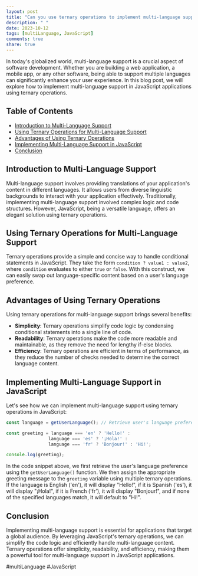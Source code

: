 ```yaml
---
layout: post
title: "Can you use ternary operations to implement multi-language support in JavaScript applications?"
description: " "
date: 2023-10-12
tags: [multiLanguage, JavaScript]
comments: true
share: true
---
```


In today's globalized world, multi-language support is a crucial aspect of software development. Whether you are building a web application, a mobile app, or any other software, being able to support multiple languages can significantly enhance your user experience. In this blog post, we will explore how to implement multi-language support in JavaScript applications using ternary operations.

## Table of Contents
- [Introduction to Multi-Language Support](#introduction-to-multi-language-support)
- [Using Ternary Operations for Multi-Language Support](#using-ternary-operations-for-multi-language-support)
- [Advantages of Using Ternary Operations](#advantages-of-using-ternary-operations)
- [Implementing Multi-Language Support in JavaScript](#implementing-multi-language-support-in-javascript)
- [Conclusion](#conclusion)

## Introduction to Multi-Language Support
Multi-language support involves providing translations of your application's content in different languages. It allows users from diverse linguistic backgrounds to interact with your application effectively. Traditionally, implementing multi-language support involved complex logic and code structures. However, JavaScript, being a versatile language, offers an elegant solution using ternary operations.

## Using Ternary Operations for Multi-Language Support
Ternary operations provide a simple and concise way to handle conditional statements in JavaScript. They take the form `condition ? value1 : value2`, where `condition` evaluates to either `true` or `false`. With this construct, we can easily swap out language-specific content based on a user's language preference.

## Advantages of Using Ternary Operations
Using ternary operations for multi-language support brings several benefits:
- **Simplicity**: Ternary operations simplify code logic by condensing conditional statements into a single line of code.
- **Readability**: Ternary operations make the code more readable and maintainable, as they remove the need for lengthy if-else blocks.
- **Efficiency**: Ternary operations are efficient in terms of performance, as they reduce the number of checks needed to determine the correct language content.

## Implementing Multi-Language Support in JavaScript
Let's see how we can implement multi-language support using ternary operations in JavaScript:

```javascript
const language = getUserLanguage(); // Retrieve user's language preference

const greeting = language === 'en' ? 'Hello!' :
                language === 'es' ? '¡Hola!' :
                language === 'fr' ? 'Bonjour!' : 'Hi!';

console.log(greeting);
```

In the code snippet above, we first retrieve the user's language preference using the `getUserLanguage()` function. We then assign the appropriate greeting message to the `greeting` variable using multiple ternary operations. If the language is English ('en'), it will display "Hello!", if it is Spanish ('es'), it will display "¡Hola!", if it is French ('fr'), it will display "Bonjour!", and if none of the specified languages match, it will default to "Hi!".

## Conclusion
Implementing multi-language support is essential for applications that target a global audience. By leveraging JavaScript's ternary operations, we can simplify the code logic and efficiently handle multi-language content. Ternary operations offer simplicity, readability, and efficiency, making them a powerful tool for multi-language support in JavaScript applications.

#multiLanguage #JavaScript
